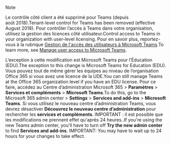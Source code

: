 > [!NOTE]
> <span data-ttu-id="b5d91-101">Le contrôle côté client a été supprimé pour Teams (depuis août 2018).</span><span class="sxs-lookup"><span data-stu-id="b5d91-101">Tenant-level control for Teams has been removed (effective August 2018).</span></span> <span data-ttu-id="b5d91-102">Pour contrôler l’accès à Teams dans votre organisation, utilisez la gestion des licences côté utilisateur.</span><span class="sxs-lookup"><span data-stu-id="b5d91-102">Control access to Teams in your organization with user-level licensing.</span></span> <span data-ttu-id="b5d91-103">Pour en savoir plus, reportez-vous à la rubrique [Gestion de l'accès des utilisateurs à Microsoft Teams](../user-access.md).</span><span class="sxs-lookup"><span data-stu-id="b5d91-103">To learn more, see [Manage user access to Microsoft Teams](../user-access.md).</span></span>

<span data-ttu-id="b5d91-104">L’exception à cette modification est Microsoft Teams pour l’Éducation (EDU).</span><span class="sxs-lookup"><span data-stu-id="b5d91-104">The exception to this change is Microsoft Teams for Education (EDU).</span></span> <span data-ttu-id="b5d91-105">Vous pouvez tout de même gérer les équipes au niveau de l’organisation Office 365 si vous avez une licence de la UDE.</span><span class="sxs-lookup"><span data-stu-id="b5d91-105">You can still manage Teams at the Office 365 organization level if you have an EDU license.</span></span> <span data-ttu-id="b5d91-106">Pour ce faire, accédez au Centre d’administration Microsoft 365 > **Paramètres** > **Services et compléments** > **Microsoft Teams**.</span><span class="sxs-lookup"><span data-stu-id="b5d91-106">To do this, go to the Microsoft 365 admin center > **Settings** > **Services and add-ins** > **Microsoft Teams**.</span></span> <span data-ttu-id="b5d91-107">Si vous utilisez le nouveau centre d’administration Teams, vous devrez désactiver **Découvrez le nouveau centre d’administration** pour rechercher les **services et compléments**. IMPORTANT : il est possible que les modifications ne prennent effet qu'après 24 heures..</span><span class="sxs-lookup"><span data-stu-id="b5d91-107">If you're using the new Teams admin center, you'll have to turn off **Try the new admin center** to find **Services and add-ins**. IMPORTANT: You may have to wait up to 24 hours for your changes to take effect.</span></span> 
